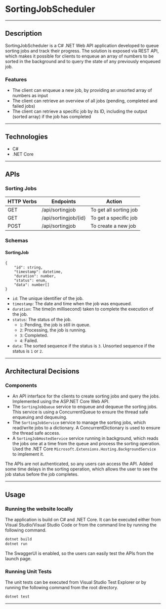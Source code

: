 # SortingJobScheduler
---
## Description

SortingJobScheduler is a C# .NET Web API application developed to queue sorting jobs and track their progress. The solution is exposed via REST API, which makes it possible for clients to enqueue an array of numbers to be sorted in the background and to query the state of any previously enqueued job.

### Features

* The client can enqueue a new job, by providing an unsorted array of numbers as input
* The client can retrieve an overview of all jobs (pending, completed and failed jobs)
* The client can retrieve a specific job by its ID, including the output (sorted array) if the job has completed

---

## Technologies
* C#
* .NET Core

---

## APIs

### Sorting Jobs
| HTTP Verbs | Endpoints | Action |
| --- | --- | --- |
| GET | /api/sortingjob | To get all sorting job |
| GET | /api/sortingjob/{id} | To get a specific job |
| POST | /api/sortingjob | To create a new job |

### Schemas

#### SortingJob

```
{
	"id": string,
	"timestamp": datetime,
	"duration": number,
	"status": enum,
	"data": number[]
}
```

- `id`: The unique identifier of the job.
- `timestamp`: The date and time when the job was enqueued.
- `duration`: The time(in millisecond) taken to complete the execution of the job.
- `status`: The status of the job.
    - `1`: Pending, the job is still in queue.
    - `2`: Processing, the job is running.
	- `3`: Completed.
	- `4`: Failed.
- `data`: The sorted sequence if the status is `3`. Unsorted sequence if the status is `1` or `2`.

---

## Architectural Decisions

### Components

* An API interface for the clients to create sorting jobs and query the jobs. Implemented using the ASP.NET Core Web API.
* The `SortingJobQueue` service to enqueue and dequeue the sorting jobs. This service is using a ConcurrentQueue to ensure the thread safe enqueuing and dequeuing.
* The `SortingJobService` service to manage the sorting jobs, which read/write jobs to a dictionary. A ConcurrentDictionary is used to ensure the thread safe access. 
* A `SortingJobHostedService` service running in background, which reads the jobs one at a time from the queue and process the sorting operation. Used the .NET Core `Microsoft.Extensions.Hosting.BackgroundService` to implement it. 

The APIs are not authenticated, so any users can access the API. 
Added some time delays in the sorting operation, which allows the user to see the job status before the job completes.

---

## Usage

### Running the website locally
The application is build on C# and .NET Core. It can be executed either from Visual Studio/Visual Studio Code or from the command line by running the following command.

```cmd
dotnet build
dotnet run
```

The SwaggerUI is enabled, so the users can easily test the APIs from the launch page.

### Running Unit Tests

The unit tests can be executed from Visual Studio Test Explorer or by running the following command from the root directory.

```cmd
dotnet test
```

---